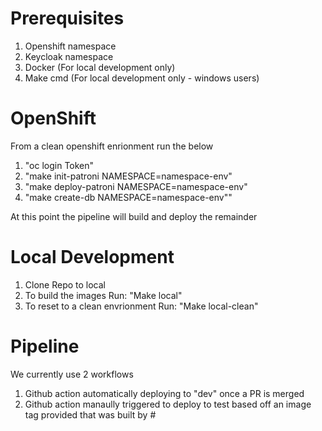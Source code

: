 # Prerequisites
1. Openshift namespace
2. Keycloak namespace
3. Docker (For local development only)
4. Make cmd (For local development only - windows users)

# OpenShift
From a clean openshift enrionment run the below
1. "oc login Token"
2. "make init-patroni NAMESPACE=namespace-env"
3. "make deploy-patroni NAMESPACE=namespace-env"
4. "make create-db NAMESPACE=namespace-env""
  
At this point the pipeline will build and deploy the remainder

  # Local Development
1. Clone Repo to local
2. To build the images Run: "Make local"
3. To reset to a clean envrionment Run: "Make local-clean"
        
# Pipeline
We currently use 2 workflows
1. Github action automatically deploying to "dev" once a PR is merged
2. Github action manaully triggered to deploy to test based off an image tag provided that was built by #
